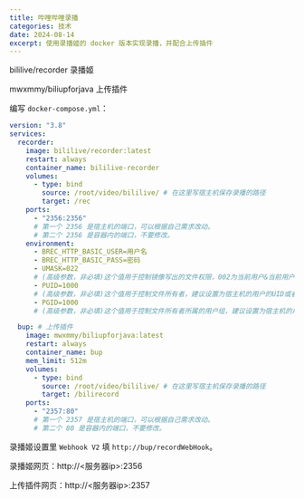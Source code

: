 ```yaml
---
title: 哔哩哔哩录播
categories: 技术
date: 2024-08-14
excerpt: 使用录播姬的 docker 版本实现录播，并配合上传插件
---
```


bililive/recorder 录播姬

mwxmmy/biliupforjava 上传插件

编写 `docker-compose.yml`：

```yml
version: "3.8"
services:
  recorder:
    image: bililive/recorder:latest
    restart: always
    container_name: bililive-recorder
    volumes:
      - type: bind
        source: /root/video/bililive/ # 在这里写宿主机保存录播的路径
        target: /rec
    ports:
      - "2356:2356"
      # 第一个 2356 是宿主机的端口，可以根据自己需求改动。
      # 第二个 2356 是容器内的端口，不要修改。
    environment:
      - BREC_HTTP_BASIC_USER=用户名
      - BREC_HTTP_BASIC_PASS=密码
      - UMASK=022
      # (高级参数，非必填)这个值用于控制镜像写出的文件权限，002为当前用户&当前用户组可读写，默认值022为当前用户可读写，其他用户只读
      - PUID=1000
      # (高级参数，非必填)这个值用于控制文件所有者，建议设置为宿主机的用户的UID或者和宿主机用户相同用户组的用户的UID
      - PGID=1000
      # (高级参数，非必填)这个值用于控制文件所有者所属的用户组，建议设置为宿主机的用户相同的用户组的GID

  bup: # 上传插件
    image: mwxmmy/biliupforjava:latest
    restart: always
    container_name: bup
    mem_limit: 512m
    volumes:
      - type: bind
        source: /root/video/bililive/ # 在这里写宿主机保存录播的路径
        target: /bilirecord
    ports:
      - "2357:80"
      # 第一个 2357 是宿主机的端口，可以根据自己需求改动。
      # 第二个 80 是容器内的端口，不要修改。
```

录播姬设置里 `Webhook V2` 填 `http://bup/recordWebHook`。

录播姬网页：http://<服务器ip>:2356

上传插件网页：http://<服务器ip>:2357